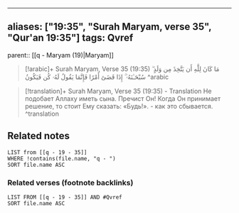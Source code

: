 
---
aliases: ["19:35", "Surah Maryam, verse 35", "Qur'an 19:35"]
tags: Qvref
---

parent:: [[q - Maryam (19)|Maryam]]

> [!arabic]+ Surah Maryam, Verse 35 (19:35)
> <span class="quran-arabic">مَا كَانَ لِلَّهِ أَن يَتَّخِذَ مِن وَلَدٍ ۖ سُبْحَـٰنَهُۥٓ ۚ إِذَا قَضَىٰٓ أَمْرًا فَإِنَّمَا يَقُولُ لَهُۥ كُن فَيَكُونُ</span>
^arabic

> [!translation]+ Surah Maryam, Verse 35 (19:35) - Translation
> Не подобает Аллаху иметь сына. Пречист Он! Когда Он принимает решение, то стоит Ему сказать: «Будь!». - как это сбывается.
^translation



## Related notes
```dataview
LIST from [[q - 19 - 35]]
WHERE !contains(file.name, "q - ")
SORT file.name ASC
```

### Related verses (footnote backlinks)
```dataview
LIST FROM [[q - 19 - 35]] AND #Qvref
SORT file.name ASC
```

